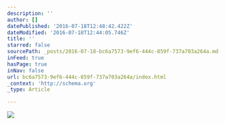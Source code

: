 ```yaml
---
description: ''
author: []
datePublished: '2016-07-18T12:48:42.422Z'
dateModified: '2016-07-18T12:44:05.746Z'
title: ''
starred: false
sourcePath: _posts/2016-07-18-bc6a7573-9ef6-444c-859f-737a703a264a.md
inFeed: true
hasPage: true
inNav: false
url: bc6a7573-9ef6-444c-859f-737a703a264a/index.html
_context: 'http://schema.org'
_type: Article

---
```

![](https://the-grid-user-content.s3-us-west-2.amazonaws.com/557d0505-3ac8-44bc-85e5-ea3f530ca0ce.png)